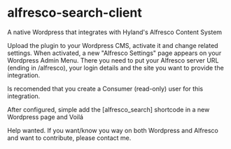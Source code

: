 # alfresco-search-client
A native Wordpress that integrates with Hyland's Alfresco Content System

Upload the plugin to your Wordpress CMS, activate it and change related settings. 
When activated, a new "Alfresco Settings" page appears on your Wordpress Admin Menu.
There you need to put your Alfresco server URL (ending in /alfresco), your login details
and the site you want to provide the integration.

Is recomended that you create a Consumer (read-only) user for this integration.

After configured, simple add the [alfresco_search] shortcode in a new Wordpress page and Voilá


Help wanted. If you want/know you way on both Wordpress and Alfresco and want to contribute, 
please contact me.
